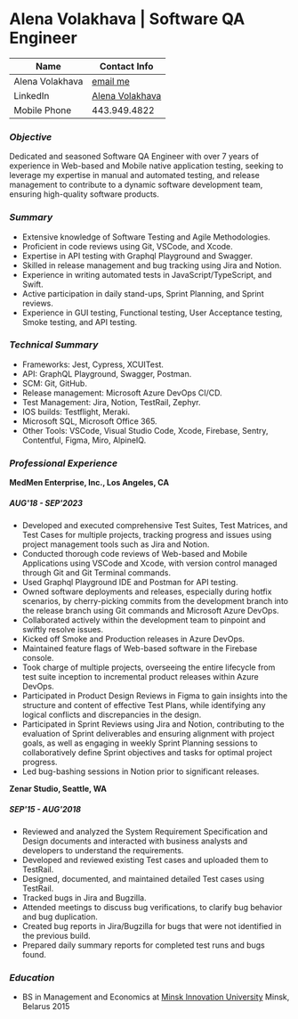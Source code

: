 # Alena Volakhava  |  Software QA Engineer      

|   Name                        | Contact Info  
|  ------                       |------
|  Alena Volakhava              |[email me](mailto:alena.volakhava@gmail.com)   
|  LinkedIn                     |[Alena Volakhava](https://www.linkedin.com/in/alena-volakhava/)
|  Mobile Phone                 |443.949.4822

### *Objective*
Dedicated and seasoned Software QA Engineer with over 7 years of experience in Web-based and Mobile native application testing, seeking to leverage my expertise in manual and automated testing, and release management to contribute to a dynamic software development team, ensuring high-quality software products.  

### *Summary*
* Extensive knowledge of Software Testing and Agile Methodologies.
* Proficient in code reviews using Git, VSCode, and Xcode.
* Expertise in API testing with Graphql Playground and Swagger.
* Skilled in release management and bug tracking using Jira and Notion.
* Experience in writing automated tests in JavaScript/TypeScript, and Swift.
* Active participation in daily stand-ups, Sprint Planning, and Sprint reviews.
* Experience in GUI testing, Functional testing, User Acceptance testing, Smoke testing, and API testing.

### *Technical Summary*
* Frameworks: Jest, Cypress, XCUITest.
* API: GraphQL Playground, Swagger, Postman.
* SCM: Git, GitHub.
* Release management: Microsoft Azure DevOps CI/CD.
* Test Management:  Jira, Notion, TestRail, Zephyr.
* IOS builds: Testflight, Meraki.
* Microsoft SQL, Microsoft Office 365.
* Other Tools: VSCode, Visual Studio Code, Xcode, Firebase, Sentry,  Contentful, Figma, Miro, AlpineIQ.

### *Professional Experience*
**MedMen Enterprise, Inc., Los Angeles, CA** 
##### *AUG'18 - SEP'2023*                        
* Developed and executed comprehensive Test Suites, Test Matrices, and Test Cases for multiple projects, tracking progress and issues using project management tools such as Jira and Notion.
* Conducted thorough code reviews of Web-based and Mobile Applications using VSCode and Xcode, with version control managed through Git and Git Terminal commands.
* Used Graphql Playground IDE and Postman for API testing.
* Owned software deployments and releases, especially during hotfix scenarios, by cherry-picking commits from the development branch into the release branch using Git commands and  Microsoft Azure DevOps.
* Collaborated actively within the development team to pinpoint and swiftly resolve issues.
* Kicked off Smoke and Production releases in Azure DevOps.
* Maintained feature flags of Web-based software in the Firebase console.
* Took charge of multiple projects, overseeing the entire lifecycle from test suite inception to incremental product releases within Azure DevOps.
* Participated in Product Design Reviews in Figma to gain insights into the structure and content of effective Test Plans, while identifying any logical conflicts and discrepancies in the design.
* Participated in Sprint Reviews using Jira and Notion, contributing to the evaluation of Sprint deliverables and ensuring alignment with project goals, as well as engaging in weekly Sprint Planning sessions to collaboratively define Sprint objectives and tasks for optimal project progress.
* Led bug-bashing sessions in Notion prior to significant releases.

**Zenar Studio, Seattle, WA** 
##### *SEP'15 - AUG'2018*
* Reviewed and analyzed the System Requirement Specification and Design documents and interacted with business analysts and developers to understand the requirements.
* Developed and reviewed existing Test cases and uploaded them to TestRail.
* Designed, documented, and maintained detailed Test cases using TestRail.
* Tracked bugs in Jira and Bugzilla.
* Attended meetings to discuss bug verifications, to clarify bug behavior and bug duplication.
* Created bug reports in Jira/Bugzilla for bugs that were not identified in the previous build.
* Prepared daily summary reports for completed test runs and bugs found. 


### *Education*
* BS in Management and Economics at [Minsk Innovation University]("http://www.miu.by/") 
Minsk, Belarus 2015